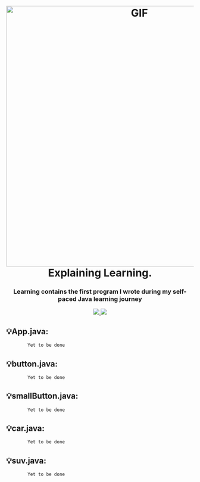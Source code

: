 <h1 align="center">
  <br>
  <img alt="GIF" src="https://camo.githubusercontent.com/cae12fddd9d6982901d82580bdf321d81fb299141098ca1c2d4891870827bf17/68747470733a2f2f6d69726f2e6d656469756d2e636f6d2f6d61782f313336302f302a37513379765349765f7430696f4a2d5a2e676966" width = 700px/>  


  <br>
  Explaining Learning.
  <br>
</h1>

<h3 align="center">Learning contains the first program I wrote during my self-paced Java learning journey</h3>

<p align="center">
  <a href="">
    <img src="https://img.shields.io/badge/Written%20with-VS%20Code-blue.svg">
    <img src="https://img.shields.io/badge/Written%20in-Java-red.svg">

  </a>
  </p>

## 💡App.java:
``` java
        Yet to be done
```
##
## 💡button.java:
``` java
        Yet to be done
```
##
## 💡smallButton.java:
``` java
        Yet to be done
```
##
## 💡car.java:
``` java
        Yet to be done
```
##
## 💡suv.java:
``` java
        Yet to be done
```
##

